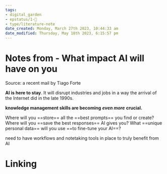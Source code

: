 ```yaml
---
tags: 
- digital_garden
- epstatus/1-🌱
- type/literature-note
date_created: Monday, March 27th 2023, 10:44:33 am
date_modified: Thursday, May 18th 2023, 6:15:57 pm
---
```

# Notes from - What impact AI will have on you
Source: a recent mail by Tiago Forte

**AI is here to stay**. It will disrupt industries and jobs in a way the arrival of the Internet did in the late 1990s.

**knowledge management skills are becoming** _**even more**_ **crucial.**

Where will you ==store== all the ==best prompts== you find or create? 
Where will you ==save the best responses== AI gives you? 
What ==unique personal data== will you use ==to fine-tune your AI==?

need to have workflows and notetaking tools in place to truly benefit from AI



# Linking


